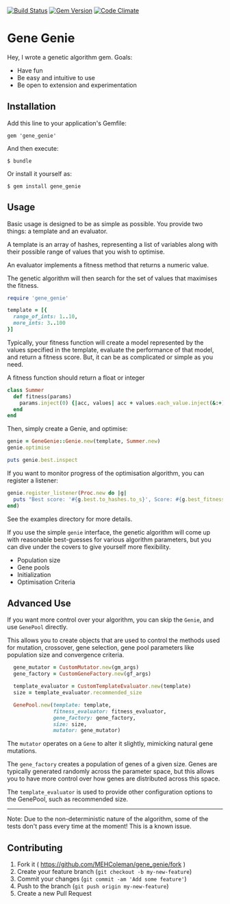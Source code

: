 [![Build Status](https://travis-ci.org/MEHColeman/gene_genie.svg?branch=master)](https://travis-ci.org/MEHColeman/gene_genie)
[![Gem Version](https://badge.fury.io/rb/gene_genie.svg)](http://badge.fury.io/rb/gene_genie)
[![Code Climate](https://codeclimate.com/github/MEHColeman/gene_genie.png)](https://codeclimate.com/github/MEHColeman/gene_genie)

# Gene Genie

Hey, I wrote a genetic algorithm gem. Goals:
* Have fun
* Be easy and intuitive to use
* Be open to extension and experimentation

## Installation

Add this line to your application's Gemfile:

    gem 'gene_genie'

And then execute:

    $ bundle

Or install it yourself as:

    $ gem install gene_genie

## Usage
Basic usage is designed to be as simple as possible. You provide two things: a
template and an evaluator.

A template is an array of hashes, representing a list of variables along with
their possible range of values that you wish to optimise.

An evaluator implements a fitness method that returns a numeric value.

The genetic algorithm will then search for the set of values that maximises the
fitness.

~~~ruby
require 'gene_genie'

template = [{
  range_of_ints: 1..10,
  more_ints: 3..100
}]
~~~

<!---
  range_of_floats: 1.0..4.5,
  set_of_items: [:apple, :banana, :orange],
  ordered_set_of_items: [:one, :two, :three],
  circular_ordered_set: [:early_morning, :morning, :noon, :afternoon,
                         :evening, :midnight]
-->
Typically, your fitness function will create a model represented by the values
specified in the template, evaluate the performance of that model, and return a
fitness score. But, it can be as complicated or simple as you need.

A fitness function should return a float or integer
~~~ruby
class Summer
  def fitness(params)
    params.inject(0) {|acc, values| acc + values.each_value.inject(&:+)}
  end
end
~~~
Then, simply create a Genie, and optimise:
~~~ruby
genie = GeneGenie::Genie.new(template, Summer.new)
genie.optimise

puts genie.best.inspect
~~~
If you want to monitor progress of the optimisation algorithm, you can register
a listener:
~~~ruby
genie.register_listener(Proc.new do |g|
  puts "Best score: '#{g.best.to_hashes.to_s}', Score: #{g.best_fitness}"
end)
~~~
See the examples directory for more details.

If you use the simple `genie` interface, the genetic algorithm will come up with
reasonable best-guesses for various algorithm parameters, but you can dive under
the covers to give yourself more flexibility.
* Population size
* Gene pools
* Initialization
* Optimisation Criteria


## Advanced Use

If you want more control over your algorithm, you can skip the `Genie`, and use
`GenePool` directly.

This allows you to create objects that are used to control the methods used for
mutation, crossover, gene selection, gene pool parameters like population size
and convergence criteria.
~~~ruby
  gene_mutator = CustomMutator.new(gm_args)
  gene_factory = CustomGeneFactory.new(gf_args)

  template_evaluator = CustomTemplateEvaluator.new(template)
  size = template_evaluator.recommended_size

  GenePool.new(template: template,
               fitness_evaluator: fitness_evaluator,
               gene_factory: gene_factory,
               size: size,
               mutator: gene_mutator)
~~~
The `mutator` operates on a `Gene` to alter it slightly, mimicking natural gene
mutations.

The `gene_factory` creates a population of genes of a given size. Genes are
typically generated randomly across the parameter space, but this allows you to
have more control over how genes are distributed across this space.

The `template_evaluator` is used to provide other configuration options to the
GenePool, such as recommended size.

---
Note:
Due to the non-deterministic nature of the algorithm, some of the tests don't
pass every time at the moment! This is a known issue.

## Contributing

1. Fork it ( https://github.com/MEHColeman/gene_genie/fork )
2. Create your feature branch (`git checkout -b my-new-feature`)
3. Commit your changes (`git commit -am 'Add some feature'`)
4. Push to the branch (`git push origin my-new-feature`)
5. Create a new Pull Request
